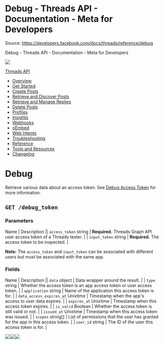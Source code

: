 # Debug - Threads API - Documentation - Meta for Developers

Source: https://developers.facebook.com/docs/threads/reference/debug

Debug - Threads API - Documentation - Meta for Developers

![](https://facebook.com/security/hsts-pixel.gif)

[Threads API](../.md)

* [Overview](../overview.md)
* [Get Started](../get-started.md)
* [Create Posts](../create-posts.md)
* [Retrieve and Discover Posts](../retrieve-and-discover-posts.md)
* [Retrieve and Manage Replies](../retrieve-and-manage-replies.md)
* [Delete Posts](../posts/delete-posts.md)
* [Profiles](../threads-profiles.md)
* [Insights](../insights.md)
* [Webhooks](../webhooks.md)
* [oEmbed](../tools-and-resources/embed-a-threads-post.md)
* [Web Intents](../threads-web-intents.md)
* [Troubleshooting](../troubleshooting.md)
* [Reference](../reference.md)
* [Tools and Resources](../tools-and-resources.md)
* [Changelog](../changelog.md)

# Debug

Retrieve various data about an access token. See [Debug Access Token](../troubleshooting/debug-access-token.md) for more information.

## `GET /debug_token`

### Parameters

Name | Description || `access_token`  string | **Required.**  Threads Graph API user access token of a Threads tester. |
| `input_token`  string | **Required.**  The access token to be inspected. |

**Note:** The `access_token` and `input_token` can be associated with different users but must be associated with the same app.

### Fields

Name | Description || `data`  object | Data wrapper around the result. |
| `type`  string | Whether the access token is an app access token or user access token. |
| `application`  string | Name of the application this access token is for. |
| `data_access_expires_at`  Unixtime | Timestamp when the app's access to user data expires. |
| `expires_at`  Unixtime | Timestamp when this access token expires. |
| `is_valid`  Boolean | Whether the access token is still valid or not. |
| `issued_at`  Unixtime | Timestamp when this access token was issued. |
| `scopes`  string[] | List of permissions that the user has granted for the app in this access token. |
| `user_id`  string | The ID of the user this access token is for. |

![](https://www.facebook.com/tr?id=675141479195042&ev=PageView&noscript=1)![](https://www.facebook.com/tr?id=574561515946252&ev=PageView&noscript=1)![](https://www.facebook.com/tr?id=1754628768090156&ev=PageView&noscript=1)